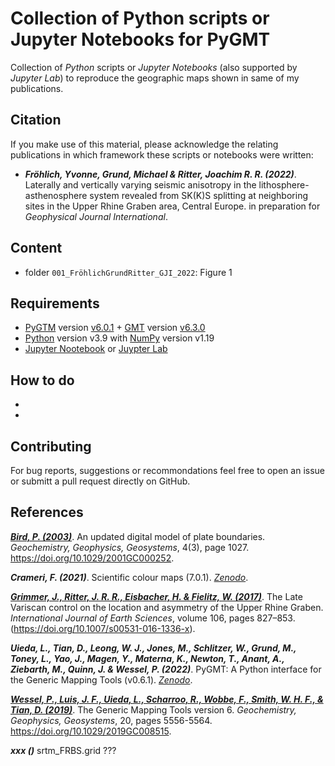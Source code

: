 # Collection of Python scripts or Jupyter Notebooks for PyGMT

Collection of _Python_ scripts or _Jupyter Notebooks_ (also supported by _Jupyter Lab_) to reproduce the geographic maps
shown in same of my publications.


## Citation

If you make use of this material, please acknowledge the relating publications in which framework these scripts or notebooks were written:

- **_Fröhlich, Yvonne, Grund, Michael & Ritter, Joachim R. R. (2022)_**. Laterally and vertically varying seismic anisotropy in the lithosphere-asthenosphere system revealed from SK(K)S splitting at neighboring sites in the Upper Rhine Graben area, Central Europe. in preparation for *Geophysical Journal International*.


## Content

- folder `001_FröhlichGrundRitter_GJI_2022`: Figure 1


## Requirements
- [PyGTM](https://www.pygmt.org/latest/) version [v6.0.1](https://www.pygmt.org/v0.6.1/) + [GMT](https://www.generic-mapping-tools.org/) version [v6.3.0](https://docs.generic-mapping-tools.org/6.3/)
- [Python](https://www.python.org/) version v3.9 with [NumPy](https://numpy.org/) version v1.19
- [Jupyter Nootebook](https://jupyter.org/) or [Juypter Lab](https://jupyter.org/)

	
## How to do

-
-

## Contributing
 
For bug reports, suggestions or recommondations feel free to open an issue or submitt a pull request directly on GitHub.


## References

[**_Bird, P. (2003)_**](https://doi.org/10.1029/2001GC000252).
An updated digital model of plate boundaries.
*Geochemistry, Geophysics, Geosystems*, 4(3), page 1027.
https://doi.org/10.1029/2001GC000252.

**_Crameri, F. (2021)_**.
Scientific colour maps (7.0.1).
[*Zenodo*](https://doi.org/10.5281/zenodo.5501399).

[**_Grimmer, J., Ritter, J. R. R., Eisbacher, H. & Fielitz, W. (2017)_**](https://doi.org/10.1007/s00531-016-1336-x).
The Late Variscan control on the location and asymmetry of the Upper Rhine Graben.
*International Journal of Earth Sciences*, volume 106, pages 827–853.
(https://doi.org/10.1007/s00531-016-1336-x).

**_Uieda, L., Tian, D., Leong, W. J., Jones, M., Schlitzer, W., Grund, M., Toney, L., Yao, J., Magen, Y., Materna, K., Newton, T., Anant, A., Ziebarth, M., Quinn, J. & Wessel, P. (2022)_**.
PyGMT: A Python interface for the Generic Mapping Tools (v0.6.1).
[*Zenodo*](https://doi.org/10.5281/zenodo.6426493).

[**_Wessel, P., Luis, J. F., Uieda, L., Scharroo, R., Wobbe, F., Smith, W. H. F., & Tian, D. (2019)_**](https://doi.org/10.1029/2019GC008515).
The Generic Mapping Tools version 6.
*Geochemistry, Geophysics, Geosystems*, 20, pages 5556-5564.
https://doi.org/10.1029/2019GC008515.

**_xxx ()_** srtm_FRBS.grid ???
